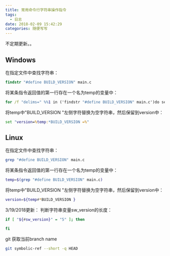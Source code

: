 ```yaml
---
title: 常用命令行字符串操作指令
tags:
  - 日志
date: 2018-02-09 15:42:29
categories: 随便写写
---
```

不定期更新。。
<!--more-->

## Windows
在指定文件中查找字符串：
```bat
findstr "#define BUILD_VERSION" main.c
```
将某条指令返回值的第一行存在一个名为temp的变量中：
```bat
for /f "delims=" %%1 in ('findstr "#define BUILD_VERSION" main.c')do set temp=%%1
```
将temp中"BUILD_VERSION "左侧字符替换为空字符串，然后保留到version中：
```bat
set "version=%temp:*BUILD_VERSION =%"
```

## Linux
在指定文件中查找字符串：
```sh
grep "#define BUILD_VERSION" main.c
```
将某条指令返回值的第一行存在一个名为temp的变量中：
```sh
temp=$(grep "#define BUILD_VERSION" main.c)
```
将temp中"BUILD_VERSION "左侧字符替换为空字符串，然后保留到version中：
```sh
version=${temp#*BUILD_VERSION }
```
3/19/2018更新：
判断字符串变量sw_version的长度：
```sh
if [ "${#sw_version}" = "5" ]; then

fi
```
git 获取当前branch name
```sh
git symbolic-ref --short -q HEAD
```
